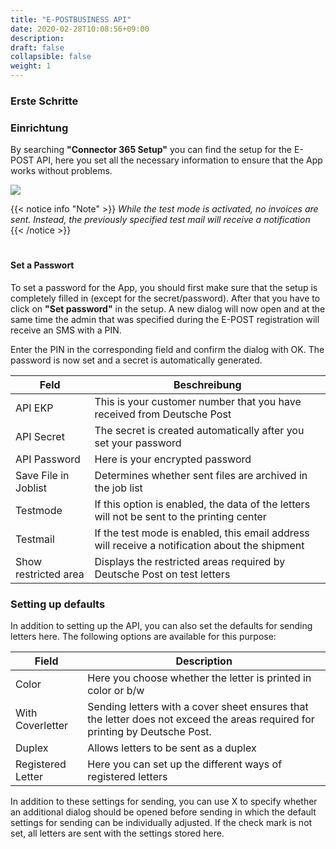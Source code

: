 ```yaml
---
title: "E-POSTBUSINESS API"
date: 2020-02-28T10:08:56+09:00
description: 
draft: false
collapsible: false
weight: 1
---
```

### Erste Schritte

### Einrichtung
By searching **"Connector 365 Setup"** you can find the setup for the E-POST API, here you set all the necessary information to ensure that the App works without problems.

![](images/apps/epostsetup.PNG)

{{< notice info "Note" >}}
 _While the test mode is activated, no invoices are sent. Instead, the previously specified test mail will receive a notification_
{{< /notice >}}
#
#### Set a Passwort
To set a password for the App, you should first make sure that the setup is completely filled in (except for the secret/password). After that you have to click on **"Set password"** in the setup. A new dialog will now open and at the same time the admin that was specified during the E-POST registration will receive an SMS with a PIN.

Enter the PIN in the corresponding field and confirm the dialog with OK. The password is now set and a secret is automatically generated.

| Feld                         | Beschreibung                                                                                       |
|------------------------------|----------------------------------------------------------------------------------------------------|
| API EKP                      | This is your customer number that you have received from Deutsche Post                             |
| API Secret                   | The secret is created automatically after you set your password                                    |
| API Password                 | Here is your encrypted password                                                                    |
| Save File in Joblist         | Determines whether sent files are archived in the job list                                         |
| Testmode                     | If this option is enabled, the data of the letters will not be sent to the printing center         |
| Testmail                     | If the test mode is enabled, this email address will receive a notification about the shipment     |
| Show restricted area         | Displays the restricted areas required by Deutsche Post on test letters                            |

### Setting up defaults
In addition to setting up the API, you can also set the defaults for sending letters here. The following options are available for this purpose:

| Field             | Description                                                                                                                    |
|-------------------|--------------------------------------------------------------------------------------------------------------------------------|
| Color             | Here you choose whether the letter is printed in color or b/w                                                                  |
| With Coverletter  | Sending letters with a cover sheet ensures that the letter does not exceed the areas required for printing by Deutsche Post.   |
| Duplex            | Allows letters to be sent as a duplex                                                                                          |
| Registered Letter | Here you can set up the different ways of registered letters                                                                   |

In addition to these settings for sending, you can use X to specify whether an additional dialog should be opened before sending in which the default settings for sending can be individually adjusted. If the check mark is not set, all letters are sent with the settings stored here.